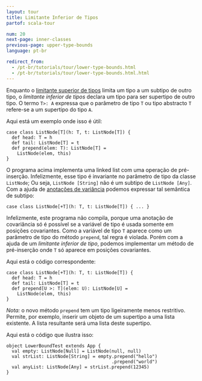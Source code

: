 ```yaml
---
layout: tour
title: Limitante Inferior de Tipos
partof: scala-tour

num: 20
next-page: inner-classes
previous-page: upper-type-bounds
language: pt-br

redirect_from:
  - /pt-br/tutorials/tour/lower-type-bounds.html
  - /pt-br/tutorials/tour/lower-type-bounds.html.html
---
```


Enquanto o [limitante superior de tipos](upper-type-bounds.html) limita um tipo a um subtipo de outro tipo, o *limitante inferior de tipos* declara um tipo para ser supertipo de outro tipo. O termo `T>: A` expressa que o parâmetro de tipo `T` ou tipo abstracto `T` refere-se a um supertipo do tipo `A`.

Aqui está um exemplo onde isso é útil:

```tut
case class ListNode[T](h: T, t: ListNode[T]) {
  def head: T = h
  def tail: ListNode[T] = t
  def prepend(elem: T): ListNode[T] =
    ListNode(elem, this)
}
```

O programa acima implementa uma linked list com uma operação de pré-inserção. Infelizmente, esse tipo é invariante no parâmetro de tipo da classe `ListNode`; Ou seja, `ListNode [String]` não é um subtipo de `ListNode [Any]`. Com a ajuda de [anotações de variância](variances.html) podemos expressar tal semântica de subtipo:

```
case class ListNode[+T](h: T, t: ListNode[T]) { ... }
```

Infelizmente, este programa não compila, porque uma anotação de covariância só é possível se a variável de tipo é usada somente em posições covariantes. Como a variável de tipo `T` aparece como um parâmetro de tipo do método `prepend`, tal regra é violada. Porém com a ajuda de um *limitante inferior de tipo*, podemos implementar um método de pré-inserção onde `T` só aparece em posições covariantes.

Aqui está o código correspondente:

```tut
case class ListNode[+T](h: T, t: ListNode[T]) {
  def head: T = h
  def tail: ListNode[T] = t
  def prepend[U >: T](elem: U): ListNode[U] =
    ListNode(elem, this)
}
```

_Nota:_ o novo método `prepend` tem um tipo ligeiramente menos restritivo. Permite, por exemplo, inserir um objeto de um supertipo a uma lista existente. A lista resultante será uma lista deste supertipo.

Aqui está o código que ilustra isso:

```tut
object LowerBoundTest extends App {
  val empty: ListNode[Null] = ListNode(null, null)
  val strList: ListNode[String] = empty.prepend("hello")
                                       .prepend("world")
  val anyList: ListNode[Any] = strList.prepend(12345)
}
```

